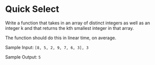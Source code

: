 # Quick Select

Write a function that takes in an array of distinct integers as well as an integer <span>k</span> and
that returns the kth smallest integer in that array.

The function should do this in linear time, on average.

Sample Input: `[8, 5, 2, 9, 7, 6, 3], 3`

Sample Output: `5`
